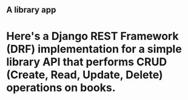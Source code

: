 ## A library app 
# Here's a Django REST Framework (DRF) implementation for a simple library API that performs CRUD (Create, Read, Update, Delete) operations on books.

